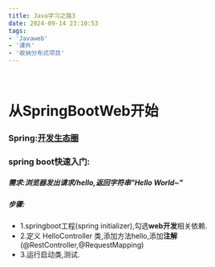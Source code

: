 ```yaml
---
title: Java学习之路3
date: 2024-09-14 23:10:53
tags:
- 'Javaweb'
- '课外'
- '收纳分布式项目'
---
```

 <!-- more -->
# 从SpringBootWeb开始
### Spring:[开发生态圈](spring.io)
### spring boot快速入门:
##### 需求:浏览器发出请求/hello,返回字符串"Hello World~"
##### 步骤:
- 1.springboot工程(spring initializer),勾选**web开发**相关依赖.
- 2.定义 HelloController 类,添加方法hello,添加**注解**(@RestController,@RequestMapping)
- 3.运行启动类,测试.

